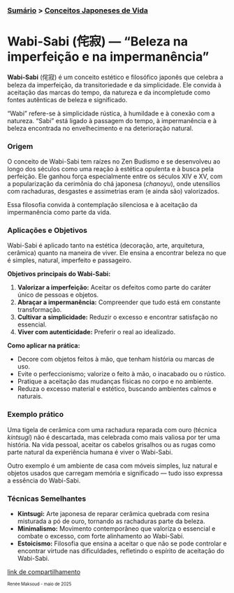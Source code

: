 ### [Sumário](<https://maksoud.github.io/Sumário>) > [Conceitos Japoneses de Vida](<https://maksoud.github.io/Mente%20e%20Estudos/Conceitos%20Japoneses%20de%20Vida>)

# **Wabi-Sabi (侘寂) — “Beleza na imperfeição e na impermanência”**

**Wabi-Sabi** (侘寂) é um conceito estético e filosófico japonês que celebra a beleza da imperfeição, da transitoriedade e da simplicidade. Ele convida à aceitação das marcas do tempo, da natureza e da incompletude como fontes autênticas de beleza e significado.

“Wabi” refere-se à simplicidade rústica, à humildade e à conexão com a natureza. “Sabi” está ligado à passagem do tempo, à impermanência e à beleza encontrada no envelhecimento e na deterioração natural.

### Origem

O conceito de Wabi-Sabi tem raízes no Zen Budismo e se desenvolveu ao longo dos séculos como uma reação à estética opulenta e à busca pela perfeição. Ele ganhou força especialmente entre os séculos XIV e XV, com a popularização da cerimônia do chá japonesa (_chanoyu_), onde utensílios com rachaduras, desgastes e assimetrias eram (e ainda são) valorizados.

Essa filosofia convida à contemplação silenciosa e à aceitação da impermanência como parte da vida.

### Aplicações e Objetivos

Wabi-Sabi é aplicado tanto na estética (decoração, arte, arquitetura, cerâmica) quanto na maneira de viver. Ele ensina a encontrar beleza no que é simples, natural, imperfeito e passageiro.

**Objetivos principais do Wabi-Sabi:**

1. **Valorizar a imperfeição:** Aceitar os defeitos como parte do caráter único de pessoas e objetos.
2. **Abraçar a impermanência:** Compreender que tudo está em constante transformação.
3. **Cultivar a simplicidade:** Reduzir o excesso e encontrar satisfação no essencial.
4. **Viver com autenticidade:** Preferir o real ao idealizado.

**Como aplicar na prática:**

- Decore com objetos feitos à mão, que tenham história ou marcas de uso.
- Evite o perfeccionismo; valorize o feito à mão, o inacabado ou o rústico.
- Pratique a aceitação das mudanças físicas no corpo e no ambiente.
- Reduza o excesso material e estético, buscando ambientes calmos e naturais.

### Exemplo prático

Uma tigela de cerâmica com uma rachadura reparada com ouro (técnica _kintsugi_) não é descartada, mas celebrada como mais valiosa por ter uma história. Na vida pessoal, aceitar os cabelos grisalhos ou as rugas como parte natural da experiência humana é viver o Wabi-Sabi.

Outro exemplo é um ambiente de casa com móveis simples, luz natural e objetos usados que carregam memória e significado — tudo isso expressa a essência do Wabi-Sabi.

### Técnicas Semelhantes

- **Kintsugi:** Arte japonesa de reparar cerâmica quebrada com resina misturada a pó de ouro, tornando as rachaduras parte da beleza.
- **Minimalismo:** Movimento contemporâneo que valoriza o essencial e combate o excesso, com forte alinhamento ao Wabi-Sabi.
- **Estoicismo:** Filosofia que ensina a aceitar o que não se pode controlar e encontrar virtude nas dificuldades, refletindo o espírito de aceitação do Wabi-Sabi.


[link de compartilhamento](<https://maksoud.github.io/Mente%20e%20Estudos/Wabi-Sabi>)

<sup><sub>
Renée Maksoud - maio de 2025
</sub></sup>